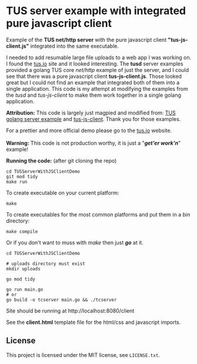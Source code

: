 # TUS server example with integrated pure javascript client

Example of the **TUS net/http server** with the pure javascript client **"tus-js-client.js"** integrated into the same executable.

I needed to add resumable large file uploads to a web app I was working on. I found the <a href="https://tus.io">tus.io</a> site
and it looked interesting. The **tusd** server examples provided a golang TUS core *net/http* example of just the server, 
and I could see that there was a pure javascript client **tus-js-client.js**.  Those looked great but I could not find an 
example that integrated both of them into a single application. This code is my attempt at modifying the
examples from the *tusd* and *tus-js-client* to make them work together in a single golang application. 


**Attribution:** This code is largely just magpied and modified from:
        <a href="https://github.com/tus/tusd/blob/master/examples/server/main.go">TUS golang server example</a> and 
        <a href="https://github.com/tus/tus-js-client">tus-js-client</a>. Thank you for those examples.</br>

For a prettier and more official demo please go to the <a href="http://tus.io/demo.html">tus.io</a> website.</br></br>
<b>Warning:</b> This code is not production worthy, it is just a "***get'er work'n***" example!</h4></br>
</p>    

**Running the code:** (after git cloning the repo)

```
cd TUSServerWithJSClientDemo
git mod tidy
make run
```

To create executable on your current platform:
```
make
```        
To create executables for the most common platforms and put them in a *bin* directory:
```
make compile
```

Or if you don't want to muss with *make* then just ***go*** at it.
```
cd TUSServerWithJSClientDemo

# uploads directory must exist
mkdir uploads

go mod tidy

go run main.go
# or
go build -o tcserver main.go && ./tcserver
```
Site should be running at http://localhost:8080/client

See the **client.html** template file for the html/css and javascript imports.

## License

This project is licensed under the MIT license, see `LICENSE.txt`.
